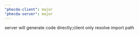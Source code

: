 ```yaml
---
"phecda-client": major
"phecda-server": major
---
```


server will generate code directly;client only resolve import path
